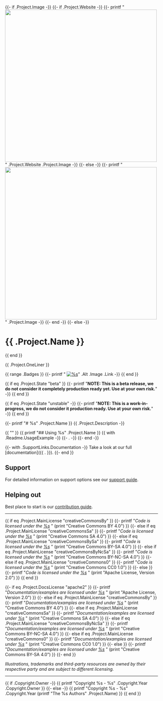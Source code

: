{{- if .Project.Image -}}
  {{- if .Project.Website -}}
    {{- printf "<a href='%s'><img src='%s' width='500'/></a>" .Project.Website .Project.Image -}}
  {{- else -}}
    {{- printf "<img src='%s' width='500'/>" .Project.Image -}}
  {{- end -}}
{{- else -}}
# {{ .Project.Name }}
{{ end }}

{{ .Project.OneLiner }}

{{ range .Badges }}
  {{- printf " [![%s](%s)](%s)" .Alt .Image .Link -}}
{{ end }}

{{ if eq .Project.State "beta" }}
  {{- printf "**NOTE: This is a beta release, we do not consider it completely production ready yet. Use at your own risk.**" -}}
{{ end }}

{{ if eq .Project.State "unstable" -}}
  {{- printf "**NOTE: This is a work-in-progress, we do not consider it production ready. Use at your own risk.**" -}}
{{ end }}

{{- printf "# %s" .Project.Name }}
{{ .Project.Description -}}

{{ "" }}
{{ printf "## Using %s" .Project.Name }}
{{ with .Readme.UsageExample -}}
  {{- . -}}
{{- end -}}

{{- with .SupportLinks.Documentation -}}
Take a look at our full [documentation]({{ . }}).
{{- end }}

## Support
For detailed information on support options see our [support guide](/SUPPORT.md).

## Helping out
Best place to start is our [contribution guide](/CONTRIBUTING.md).

----

{{ if eq .Project.MainLicense "creativeCommonsBy" }}
  {{- printf "*Code is licensed under the [%s](/LICENSE)*  " (print "Creative Commons BY 4.0") }}
{{- else if eq .Project.MainLicense "creativeCommonsSa" }}
  {{- printf "*Code is licensed under the [%s](/LICENSE)*  " (print "Creative Commons SA 4.0") }}
{{- else if eq .Project.MainLicense "creativeCommonsBySa" }}
  {{- printf "*Code is licensed under the [%s](/LICENSE)*  " (print "Creative Commons BY-SA 4.0") }}
{{- else if eq .Project.MainLicense "creativeCommonsByNcSa" }}
  {{- printf "*Code is licensed under the [%s](/LICENSE)*  " (print "Creative Commons BY-NC-SA 4.0") }}
{{- else if eq .Project.MainLicense "creativeCommons0" }}
  {{- printf "*Code is licensed under the [%s](/LICENSE)*  " (print "Creative Commons CC0 1.0") }}
{{- else }}
  {{- printf "*Code is licensed under the [%s](/LICENSE)*  " (print "Apache License, Version 2.0") }}
{{ end }}

{{- if eq .Project.DocsLicense "apache2" }}
  {{- printf "*Documentation/examples are licensed under [%s](/docs/LICENSE)* " (print "Apache License, Version 2.0") }}
{{- else if eq .Project.MainLicense "creativeCommonsBy" }}
  {{- printf "*Documentation/examples are licensed under [%s](/docs/LICENSE)*  " (print "Creative Commons BY 4.0") }}
{{- else if eq .Project.MainLicense "creativeCommonsSa" }}
  {{- printf "*Documentation/examples are licensed under [%s](/docs/LICENSE)*  " (print "Creative Commons SA 4.0") }}
{{- else if eq .Project.MainLicense "creativeCommonsByNcSa" }}
  {{- printf "*Documentation/examples are licensed under [%s](/docs/LICENSE)*  " (print "Creative Commons BY-NC-SA 4.0") }}
{{- else if eq .Project.MainLicense "creativeCommons0" }}
  {{- printf "*Documentation/examples are licensed under [%s](/docs/LICENSE)*  " (print "Creative Commons CC0 1.0") }}
{{- else }}
  {{- printf "*Documentation/examples are licensed under [%s](/docs/LICENSE)*  " (print "Creative Commons BY-SA 4.0") }}
{{- end }}

*Illustrations, trademarks and third-party resources are owned by their respective party and are subject to different licensing.*

---

{{ if .Copyright.Owner -}}
  {{ printf "Copyright %s - %s" .Copyright.Year .Copyright.Owner }}
{{- else -}}
  {{ printf "Copyright %s - %s" .Copyright.Year (printf "The %s Authors" .Project.Name) }}
{{ end }}
